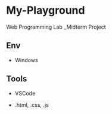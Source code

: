 # My-Playground
Web Programming Lab _Midterm Project

## Env

- Windows

## Tools

- VSCode

- .html, .css, .js

